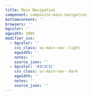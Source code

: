 ```yaml
---
title: Main Navigation
component: composite-main-navigation
bottomcontent: ''
browsers: ''
bgcolor: ''
egwidth: 100%
modifier_css:
  - bgcolor: ''
    css_class: su-main-nav--light
    egwidth: ''
    notes: ''
    source_json: ''
  - bgcolor: '#3C3C3C'
    css_class: su-main-nav--dark
    egwidth: ''
    notes: ''
    source_json: ''
---
```


